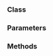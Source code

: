 <!-- @id JrBszH9oPpdfi3Q9YIXLUv -->
### Class

<!-- @id zq3X6W1lOrGOQZbMIVwUV3 -->
### Parameters

<!-- @id aL3M65pg8xR1xE1m4WsUyG -->
### Methods